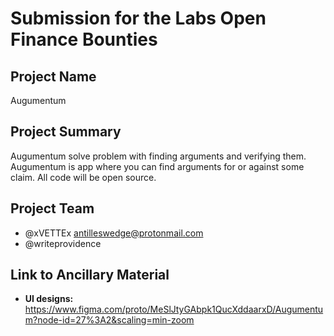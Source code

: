 # Submission for the Labs Open Finance Bounties

## Project Name
Augumentum

## Project Summary
Augumentum solve problem with finding arguments and verifying them. Augumentum is app where you can find arguments for or against some claim. All code will be open source.



## Project Team

- @xVETTEx antilleswedge@protonmail.com
- @writeprovidence


## Link to Ancillary Material

- **UI designs:** https://www.figma.com/proto/MeSlJtyGAbpk1QucXddaarxD/Augumentum?node-id=27%3A2&scaling=min-zoom
